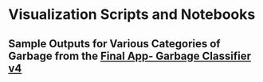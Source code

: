 # Visualization Scripts and Notebooks

## Sample Outputs for Various Categories of Garbage from the [Final App- Garbage Classifier v4](https://huggingface.co/spaces/Dinoking/Garbage-Classifier-V4)

